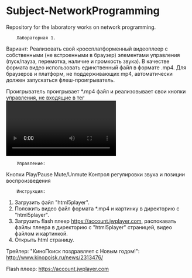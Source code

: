 Subject-NetworkProgramming
==========================

Repository for the laboratory works on network programming.


		Лабораторная 1.
Вариант: Реализовать свой кроссплатформенный видеоплеер с собственными (не встроенными в браузер)
элементами управления (пуск/пауза, перемотка, наличие и громкость звука). В качестве формата видео
использовать единственный файл в формате .mp4. Для браузеров и платформ, не поддерживающих mp4,
автоматически должен запускаться флеш-проигрыватель.

Проигрыватель проигрывает *.mp4 файл и реализовывает свои кнопки управления, не входящие в
тег <video controls> htm5. Написан на Html5+JS



		Управление:
Кнопки Play/Pause Mute/Unmute
Контрол регулировки звука и позиции воспроизведения



		Инструкция:
1. Загрузить файл "html5player".
2. Положить видео файл формата *.mp4 и картинку в директорию с "html5player".
3. Загрузить flash плеер https://account.jwplayer.com, распокавать файлы плеера в директорию с "html5player" страницей, видео файлом и картинкой.
4. Открыть html страницу.


 
Трейлер: "КиноПоиск поздравляет с Новым годом!":
http://www.kinopoisk.ru/news/2313476/

Flash плеер:
https://account.jwplayer.com
